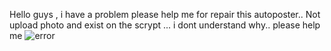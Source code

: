 Hello guys  ,  i have a problem please help me for repair this autoposter.. Not upload photo and exist on the scrypt ...  i dont understand why..
please help me
![error](https://github.com/user-attachments/assets/cbca4dad-c918-4bf0-8ff3-3fa6c4552af6)
